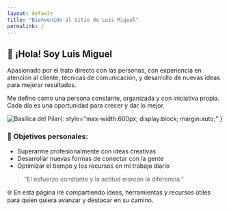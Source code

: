 ```yaml
---
layout: default
title: "Bienvenido al sitio de Luis Miguel"
permalink: /
---
```


## 👋 ¡Hola! Soy Luis Miguel

Apasionado por el trato directo con las personas, con experiencia en atención al cliente, técnicas de comunicación, y desarrollo de nuevas ideas para mejorar resultados.

Me defino como una persona constante, organizada y con iniciativa propia. Cada día es una oportunidad para crecer y dar lo mejor.

![Basílica del Pilar](/assets/img/basilica-pilar.jpg){: style="max-width:600px; display:block; margin:auto;" }

### 🎯 Objetivos personales:
- Superarme profesionalmente con ideas creativas
- Desarrollar nuevas formas de conectar con la gente
- Optimizar el tiempo y los recursos en mi trabajo diario

> “El esfuerzo constante y la actitud marcan la diferencia.”

🌐 En esta página iré compartiendo ideas, herramientas y recursos útiles para quien quiera avanzar y destacar en su camino.

<script>
  const recetasPorCategoria = {
    aperitivos: [],
    primeros: [
      {
        id: 'p1',
        nombre: 'Gazpacho andaluz',
        tiempo: '10 min',
        imagen: 'https://www.recetasderechupete.com/wp-content/uploads/2014/07/Gazpacho-andaluz-casero.jpg',
        ingredientes: [
          '1 kg de tomates maduros',
          '1 pimiento verde',
          '1 pepino',
          '1 diente de ajo',
          '50g de pan',
          'Aceite de oliva virgen extra',
          'Vinagre',
          'Sal'
        ],
        pasos: [
          'Lava y trocea todas las verduras.',
          'Ponlas en un vaso batidor junto al pan troceado, ajo, aceite, vinagre y sal.',
          'Tritura hasta obtener una crema fina.',
          'Cuela, refrigera y sirve muy frío.'
        ]
      },
      {
        id: 'p20',
        nombre: 'Guisantes con jamón',
        tiempo: '15 min',
        imagen: 'https://www.recetasderechupete.com/wp-content/uploads/2016/03/guisantes-con-jamon.jpg',
        ingredientes: [
          '400g de guisantes',
          '100g de jamón serrano',
          '1 cebolla',
          'Aceite de oliva',
          'Sal'
        ],
        pasos: [
          'Pocha la cebolla picada en aceite.',
          'Añade el jamón en dados y rehoga.',
          'Incorpora los guisantes y cocina todo junto 5 minutos.'
        ]
      }
    ],
    segundos: [],
    postres: [
      {
        id: 'po1',
        nombre: 'Tarta de queso',
        tiempo: '40 min',
        imagen: 'https://www.recetasderechupete.com/wp-content/uploads/2018/02/Tarta-de-queso-al-horno-casera.jpg',
        ingredientes: [
          '400g de queso crema',
          '200ml de nata',
          '3 huevos',
          '150g de azúcar',
          'Base de galletas',
          'Mermelada de frutos rojos'
        ],
        pasos: [
          'Mezcla queso, nata, huevos y azúcar.',
          'Vierte sobre la base de galletas.',
          'Hornea 30-35 minutos a 180ºC.',
          'Enfría y cubre con mermelada.'
        ]
      },
      {
        id: 'po2',
        nombre: 'Flan de huevo',
        tiempo: '50 min',
        imagen: 'https://www.recetasderechupete.com/wp-content/uploads/2018/03/Flan-de-huevo-casero.jpg',
        ingredientes: [
          '4 huevos',
          '500ml de leche',
          '120g de azúcar',
          'Caramelo líquido'
        ],
        pasos: [
          'Bate huevos y azúcar, añade leche.',
          'Vierte en moldes con caramelo.',
          'Hornea al baño maría 40 min a 180ºC.',
          'Deja enfriar y desmolda.'
        ]
      }
    ]
  };
</script>
